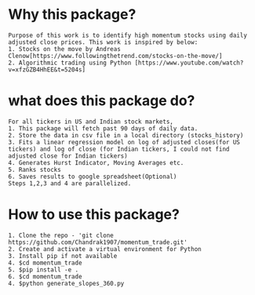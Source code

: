 # Why this package?
	
	Purpose of this work is to identify high momentum stocks using daily adjusted close prices. This work is inspired by below:
	1. Stocks on the move by Andreas Clenow[https://www.followingthetrend.com/stocks-on-the-move/] 
	2. Algorithmic trading using Python [https://www.youtube.com/watch?v=xfzGZB4HhEE&t=5204s]

# what does this package do?
	
	For all tickers in US and Indian stock markets, 
	1. This package will fetch past 90 days of daily data. 
	2. Store the data in csv file in a local directory (stocks_history)
	3. Fits a linear regression model on log of adjusted closes(for US tickers) and log of close (for Indian tickers, I could not find adjusted close for Indian tickers)
	4. Generates Hurst Indicator, Moving Averages etc.
	5. Ranks stocks
	6. Saves results to google spreadsheet(Optional)
	Steps 1,2,3 and 4 are parallelized.

# How to use this package?
	
	1. Clone the repo - 'git clone https://github.com/Chandrak1907/momentum_trade.git'
	2. Create and activate a virtual environment for Python
	3. Install pip if not available
	4. $cd momentum_trade
	5. $pip install -e .
	6. $cd momentum_trade
	4. $python generate_slopes_360.py 


	
